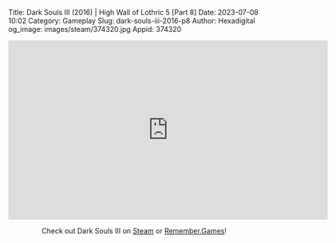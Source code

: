 Title: Dark Souls III (2016) | High Wall of Lothric 5 [Part 8]
Date: 2023-07-08 10:02
Category: Gameplay
Slug: dark-souls-iii-2016-p8
Author: Hexadigital
og_image: images/steam/374320.jpg
Appid: 374320

<center><iframe src="https://www.youtube.com/embed/bPQfWLB1CsM?feature=oembed" allow="accelerometer; autoplay; encrypted-media; gyroscope; picture-in-picture" width="640" height="360" frameborder="0"></iframe>

Check out Dark Souls III on [Steam](https://store.steampowered.com/app/374320/?curator_clanid=34633900) or [Remember.Games](https://remember.games/game/340/dark-souls-iii/)!</center>
